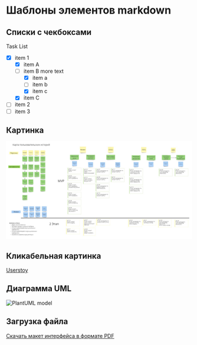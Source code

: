 # Шаблоны элементов markdown

## Списки с чекбоксами

Task List

-   [X] item 1
    *   [X] item A
    *   [ ] item B
        more text
        +   [x] item a
        +   [ ] item b
        +   [x] item c
    *   [X] item C
-   [ ] item 2
-   [ ] item 3

## Картинка

![Userstoy](images/UserStoryMap.jpg)

## Кликабельная картинка

[Userstoy](images/UserStoryMap.jpg)

## Диаграмма UML

![PlantUML model](//www.plantuml.com/plantuml/png/hLLTRjfS47ttAaPv-Y9zP05LLMKFNO7bk1J5G6ICrBmbfMga4eMdlbNg5eo3YmlOtiBS7VNCtFQsXiY424MEVtpcd3C_7iv7YHydutxaHU6xX98XnRtk-uGkUd4O9BtXm1jTzWPNVkptwSeFBlrk-3QvZaAIr_wW6uMU7oJ3c4xuErVcbdFpaGiSEQ_D_Gdv8mgYn66-uNc9Oy4_WBmXtAJ4ZnAfCRMvuG9_6xtFE5U6VZVsF6yy2WD_558On-32OvM4pCJSYQIv9-WNO0Efg7E9Lm_41Iu-SGNg3QVcCx0F9t_fek6r7rcwhuXVSq5SxwP2ufjuoIbuSeWKOb7iugWuWsJvFm5TUPsEjuMngZFYJ2t-JdOZX6j8pQnR4HL9c2Ef6dKwz1-ubvhG2bSRcoTWCn2HC22tXzC6tkMgM5YMO1pB1gnMYmlp1UgPXOhxL0nnsSvO0QYCUgdbufMPuBpYmeKYSYLSS3kH18NTrW6GbfU8b8QJ_1S3sc_SIf0swvJEthGdIgye_924WmkFzgOADg7JwBdsQfUiDmYYyKLeJRGhlpvxPi-SnxsKrjy2N7DENGPSgqmXLPEPpGXueS0pcVocxsSec8cz_LE1p4BMCgM5VXVsQytCrCxgmGhQYGfaI_cqxR0J7jHWX-Ykv_ruo-iUSQecnQsvGnMcOkOeh5BwKXkQcLiz_oH9pjpWFMvUA0AkMXQ2BRhA0B4sqss-zXHTWTr2t1vpdRrIvp5NQnlN7pctoktF_RZgBKKvgf3TCIzTSYuqKobySZPmeH_uFJygx71goR6TjP54A_9fhkRuvCVWS_DW9ZirrWMEnNYssxadVvnH5KBpvu3cZTzBCsripSDvPNLbG28bGIpTDjxQfl_8dEFVk1_z0W00)

## Загрузка файла

<a id="raw-url" href="https://raw.githubusercontent.com/rushydra/robot/main/docs/wireframe/mobile_app.pdf">Скачать макет интерфейса в формате PDF</a>